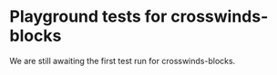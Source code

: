 # Playground tests for crosswinds-blocks
We are still awaiting the first test run for crosswinds-blocks.
